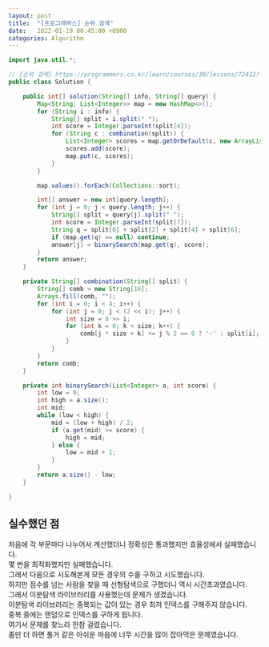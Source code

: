 ```yaml
---
layout: post
title:  "[프로그래머스] 순위 검색"
date:   2022-01-19 00:45:00 +0900
categories: Algorithm
---
```


```java
import java.util.*;

// [순위 검색] https://programmers.co.kr/learn/courses/30/lessons/72412?language=java
public class Solution {

    public int[] solution(String[] info, String[] query) {
        Map<String, List<Integer>> map = new HashMap<>();
        for (String i : info) {
            String[] split = i.split(" ");
            int score = Integer.parseInt(split[4]);
            for (String c : combination(split)) {
                List<Integer> scores = map.getOrDefault(c, new ArrayList<>());
                scores.add(score);
                map.put(c, scores);
            }
        }

        map.values().forEach(Collections::sort);

        int[] answer = new int[query.length];
        for (int j = 0; j < query.length; j++) {
            String[] split = query[j].split(" ");
            int score = Integer.parseInt(split[7]);
            String q = split[0] + split[2] + split[4] + split[6];
            if (map.get(q) == null) continue;
            answer[j] = binarySearch(map.get(q), score);
        }
        return answer;
    }

    private String[] combination(String[] split) {
        String[] comb = new String[16];
        Arrays.fill(comb, "");
        for (int i = 0; i < 4; i++) {
            for (int j = 0; j < (2 << i); j++) {
                int size = 8 >> i;
                for (int k = 0; k < size; k++) {
                    comb[j * size + k] += j % 2 == 0 ? '-' : split[i];
                }
            }
        }
        return comb;
    }

    private int binarySearch(List<Integer> a, int score) {
        int low = 0;
        int high = a.size();
        int mid;
        while (low < high) {
            mid = (low + high) / 2;
            if (a.get(mid) >= score) {
                high = mid;
            } else {
                low = mid + 1;
            }
        }
        return a.size() - low;
    }

}
```

## 실수했던 점
처음에 각 부문마다 나누어서 계산했더니 정확성은 통과했지만 효율성에서 실패했습니다.  
몇 번을 최적화했지만 실패했습니다.  
그래서 다음으로 시도해본게 모든 경우의 수를 구하고 시도했습니다.  
하지만 점수를 넘는 사람을 찾을 때 선형탐색으로 구했더니 역시 시간초과였습니다.  
그래서 이분탐색 라이브러리를 사용했는데 문제가 생겼습니다.  
이분탐색 라이브러리는 중복되는 값이 있는 경우 최저 인덱스를 구해주지 않습니다.  
중복 중에는 랜덤으로 인덱스를 구하게 됩니다.  
여기서 문제를 찾느라 한참 걸렸습니다.  
좀만 더 하면 풀거 같은 아쉬운 마음에 너무 시간을 많이 잡아먹은 문제였습니다.  
